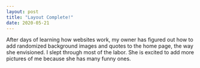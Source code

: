 ```yaml
---
layout: post
title: "Layout Complete!"
date: 2020-05-21
---
```


After days of learning how websites work, my owner has figured out how to add randomized background images and quotes to the home page, the way she envisioned. I slept through most of the labor. She is excited to add more pictures of me because she has many funny ones.
